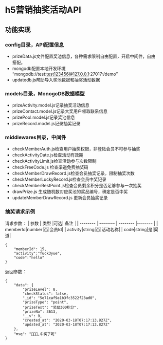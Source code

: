# h5营销抽奖活动API

## 功能实现

### config目录，API配置信息
+ prizeData.js文件配置奖池信息，各种需求限制自由配置，开启中间件，自由搭配。
+ mongodb配置本地开发环境 “mongodb://test:test123456@127.0.0.1:27017:/demo”
+ updatedb.js帮助导入奖池数据和抽奖活动数据

### models目录，MonogoDB数据模型
+ prizeActivity.model.js记录抽奖活动信息
+ prizeContact.model.js记录大奖用户领取联系信息
+ prizePool.model.js记录奖池信息
+ prizeRecord.model.js记录抽奖记录

### middlewares目录，中间件
+ checkMemberAuth.js检查用户抽奖权限，非登陆会员不可参与抽奖
+ checkActivityDate.js检查活动有效期
+ checkActivityLimit.js检查活动参与次数限制
+ checkFreeCode.js 检查渠道免费抽奖码
+ checkMemberDrawRecord.js检查会员抽奖记录，限制抽奖次数
+ checkMemberLuckyRecord.js检查会员中奖记录
+ checkMemberRestPoint.js检查会员剩余积分是否足够参与一次抽奖
+ drawPrize.js 生成随机数对应奖池的奖品编号，确定是否中奖
+ updateMemberDrawRecord.js 更新会员抽奖记录


### 抽奖请求示例

请求参数：
| 参数 | 类型 |可选| 备注 |
| -------- | -------- | -------- |-------- |
| memberId|number|否|会员Id|
| activity|string|否|活动名称|
| code|string|是|渠道|

    {
        "memberId": 15,
        "activity":"fuck3yue",
        "code":"hello"
    }

返回参数：

    {
        "data": {
            "prizeLevel": 8,
            "checkStatus": false,
            "_id": "5e71caf9a1b3fc3522f23ad0",
            "prizeType": "point",
            "prizeText": "奖励300积分",
            "prizeNo": 3613,
            "__v": 0,
            "created_at": "2020-03-18T07:17:13.827Z",
            "updated_at": "2020-03-18T07:17:13.827Z"
        },
        "msg": "🎉🎉🎉,中奖了呢"
    }
